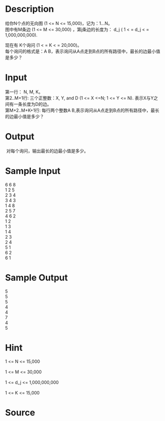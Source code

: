 
# Description

<div class="content"><p>给你N个点的无向图 (1 &lt;= N &lt;= 15,000)，记为：1…N。 <br/>
图中有M条边 (1 &lt;= M &lt;= 30,000) ，第j条边的长度为： d_j ( 1 &lt; = d_j &lt; = 1,000,000,000).</p>
<p>现在有 K个询问 (1 &lt; = K &lt; = 20,000)。 <br/>
每个询问的格式是：A B，表示询问从A点走到B点的所有路径中，最长的边最小值是多少？</p></div>

# Input

<div class="content"><p>第一行： N, M, K。 <br/>
第2..M+1行: 三个正整数：X, Y, and D (1 &lt;= X &lt;=N; 1 &lt;= Y &lt;= N). 表示X与Y之间有一条长度为D的边。 <br/>
第M+2..M+K+1行: 每行两个整数A B,表示询问从A点走到B点的所有路径中，最长的边最小值是多少？</p></div>

# Output

<div class="content"><p> 对每个询问，输出最长的边最小值是多少。</p></div>

# Sample Input

<div class="content"><span class="sampledata">6 6 8<br/>
1 2 5<br/>
2 3 4<br/>
3 4 3<br/>
1 4 8<br/>
2 5 7<br/>
4 6 2<br/>
1 2<br/>
1 3<br/>
1 4<br/>
2 3<br/>
2 4<br/>
5 1<br/>
6 2<br/>
6 1</span></div>

# Sample Output

<div class="content"><span class="sampledata">5<br/>
5<br/>
5<br/>
4<br/>
4<br/>
7<br/>
4<br/>
5</span></div>

# Hint

<div class="content"><p></p><p>1 &lt;= N &lt;= 15,000 <br/><br/>
1 &lt;= M &lt;= 30,000 <br/><br/>
1 &lt;= d_j &lt;= 1,000,000,000 <br/><br/>
1 &lt;= K &lt;= 15,000 </p><p></p></div>

# Source

<div class="content"><p><a href="problemset.php?search="></a></p></div>

